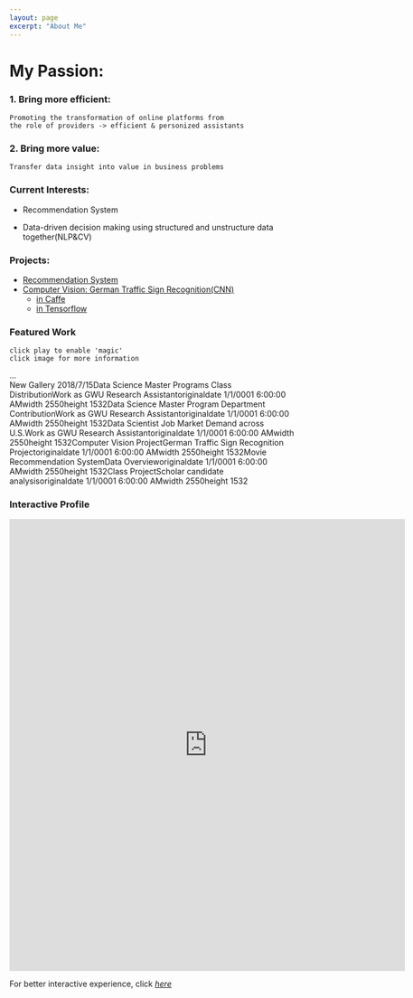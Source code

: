 ```yaml
---
layout: page
excerpt: "About Me"
---       
```



# My Passion:  

### 1. Bring more efficient:  
```  
Promoting the transformation of online platforms from   
the role of providers -> efficient & personized assistants  
```

### 2. Bring more value:  
```
Transfer data insight into value in business problems  
```  

### Current Interests:  

- Recommendation System

- Data-driven decision making using structured and unstructure data together(NLP&CV)  

### Projects:  
- [Recommendation System](https://san-wang.github.io/blog/Movie_Recommender/)   
- [Computer Vision: German Traffic Sign Recognition(CNN)](https://san-wang.github.io/blog/GTSRB_Caffe/)  
  - [in Caffe](https://san-wang.github.io/blog/GTSRB_Caffe/)  
  - [in Tensorflow](https://san-wang.github.io/blog/GTSRB_Tensorflow/)  

### Featured Work  
```
click play to enable 'magic'  
click image for more information
```   
<div id="cp_widget_6ddbbee1-43b7-423a-8ac4-1424eaf31df9">...</div><script type="text/javascript">
var cpo = []; cpo["_object"] ="cp_widget_6ddbbee1-43b7-423a-8ac4-1424eaf31df9"; cpo["_fid"] = "AwEALTuMiWbL";
var _cpmp = _cpmp || []; _cpmp.push(cpo);
(function() { var cp = document.createElement("script"); cp.type = "text/javascript";
cp.async = true; cp.src = "//www.cincopa.com/media-platform/runtime/libasync.js";
var c = document.getElementsByTagName("script")[0];
c.parentNode.insertBefore(cp, c); })(); </script><noscript><span>New Gallery 2018/7/15</span><span>Data Science Master Programs Class  Distribution</span><span>Work as GWU Research Assistant</span><span>originaldate</span><span> 1/1/0001 6:00:00 AM</span><span>width</span><span> 2550</span><span>height</span><span> 1532</span><span>Data Science Master Program Department Contribution</span><span>Work as GWU Research Assistant</span><span>originaldate</span><span> 1/1/0001 6:00:00 AM</span><span>width</span><span> 2550</span><span>height</span><span> 1532</span><span>Data Scientist Job Market Demand across U.S.</span><span>Work as GWU Research Assistant</span><span>originaldate</span><span> 1/1/0001 6:00:00 AM</span><span>width</span><span> 2550</span><span>height</span><span> 1532</span><span>Computer Vision Project</span><span>German Traffic Sign Recognition Project</span><span>originaldate</span><span> 1/1/0001 6:00:00 AM</span><span>width</span><span> 2550</span><span>height</span><span> 1532</span><span>Movie Recommendation System</span><span>Data Overview</span><span>originaldate</span><span> 1/1/0001 6:00:00 AM</span><span>width</span><span> 2550</span><span>height</span><span> 1532</span><span>Class Project</span><span>Scholar candidate analysis</span><span>originaldate</span><span> 1/1/0001 6:00:00 AM</span><span>width</span><span> 2550</span><span>height</span><span> 1532</span></noscript>  

### Interactive Profile  
<iframe seamless frameborder="0" src="https://public.tableau.com/views/Profile_25/Profile?:embed=yes&:display_count=yes&:showVizHome=no" width = '700' height = '800' scrolling='yes' ></iframe>    

For better interactive experience, click [*here*](https://public.tableau.com/profile/san.wang#!/vizhome/Profile_25/Profile)  
